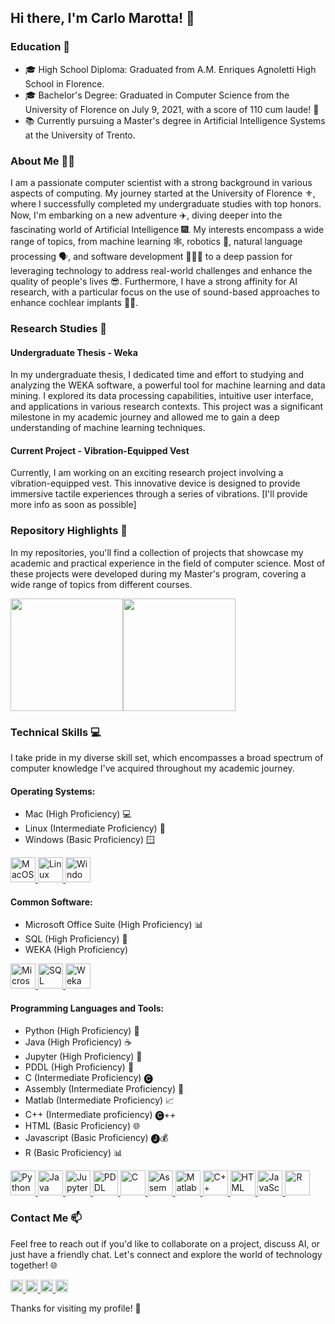 ## Hi there, I'm Carlo Marotta! 👋

### Education 📖

- 🎓 High School Diploma: Graduated from A.M. Enriques Agnoletti High School in Florence.
- 🎓 Bachelor's Degree: Graduated in Computer Science from the University of Florence on July 9, 2021, with a score of 110 cum laude! 🎉
- 📚 Currently pursuing a Master's degree in Artificial Intelligence Systems at the University of Trento.

### About Me 🙋‍♂️
I am a passionate computer scientist with a strong background in various aspects of computing. My journey started at the University of Florence ⚜️, where I successfully completed my undergraduate studies with top honors. Now, I'm embarking on a new adventure ✈️, diving deeper into the fascinating world of Artificial Intelligence 🎆. My interests encompass a wide range of topics, from machine learning 🕸️, robotics 🤖, natural language processing 🗣️, and software development 👨🏻‍💻 to a deep passion for leveraging technology to address real-world challenges and enhance the quality of people's lives 😎. Furthermore, I have a strong affinity for AI research, with a particular focus on the use of sound-based approaches to enhance cochlear implants 🦻🏼.

### Research Studies 🧠
#### Undergraduate Thesis - Weka
In my undergraduate thesis, I dedicated time and effort to studying and analyzing the WEKA software, a powerful tool for machine learning and data mining. I explored its data processing capabilities, intuitive user interface, and applications in various research contexts. This project was a significant milestone in my academic journey and allowed me to gain a deep understanding of machine learning techniques.

#### Current Project - Vibration-Equipped Vest
Currently, I am working on an exciting research project involving a vibration-equipped vest. This innovative device is designed to provide immersive tactile experiences through a series of vibrations. [I'll provide more info as soon as possible]

### Repository Highlights 🚀
In my repositories, you'll find a collection of projects that showcase my academic and practical experience in the field of computer science. Most of these projects were developed during my Master's program, covering a wide range of topics from different courses.

<div style="display: flex;">
  <img src="https://github-readme-stats.vercel.app/api?username=akaGallo&show_icons=true&theme=dark" height=180px>
  <img src="https://github-readme-stats.vercel.app/api/top-langs/?username=akaGallo&layout=compact&theme=dark" height=180px>
</div>

### Technical Skills 💻
I take pride in my diverse skill set, which encompasses a broad spectrum of computer knowledge I've acquired throughout my academic journey.

#### Operating Systems:
- Mac (High Proficiency) 💻
- Linux (Intermediate Proficiency) 🐧
- Windows (Basic Proficiency) 🪟
 
<p align="left">
  <a href="https://www.apple.com/macos/" target="_blank" rel="noreferrer"><img src="https://img.shields.io/badge/MacOS-000000?style=for-the-badge&logo=apple&logoColor=white" alt="MacOS" height="40px"/>
  </a>
  <a href="https://www.linux.org/" target="_blank" rel="noreferrer"><img src="https://img.shields.io/badge/Linux-FCC624?style=for-the-badge&logo=linux&logoColor=black" alt="Linux" height="40px"/>
  </a>
  <a href="https://www.microsoft.com/en-us/windows/" target="_blank" rel="noreferrer"><img src="https://img.shields.io/badge/Windows-0078D6?style=for-the-badge&logo=windows&logoColor=white" alt="Windows" height="40px"/>
  </a>
</p>

#### Common Software:
- Microsoft Office Suite (High Proficiency) 📊
- SQL (High Proficiency) 📝
- WEKA (High Proficiency)

<p align="left">
  <a href="https://www.microsoft.com/en-us/microsoft-365/get-started-with-office-2019" target="_blank" rel="noreferrer"><img src="https://img.shields.io/badge/Microsoft%20Office-D83B01?style=for-the-badge&logo=microsoft-office&logoColor=white" alt="Microsoft Office" height="40px"/>
  </a>
  <a href="https://www.microsoft.com/en-us/sql-server" target="_blank" rel="noreferrer"><img src="https://img.shields.io/badge/SQL%20Server-CC2927?style=for-the-badge&logo=microsoft-sql-server&logoColor=white" alt="SQL Server" height="40px"/>
  </a>
  <a href="https://www.cs.waikato.ac.nz/ml/weka/" target="_blank" rel="noreferrer"><img src="https://img.shields.io/badge/Weka-006400?style=for-the-badge&logo=weka&logoColor=white" alt="Weka" height="40px"/>
  </a>
</p>

#### Programming Languages and Tools:
- Python (High Proficiency) 🐍
- Java (High Proficiency) ☕
- Jupyter (High Proficiency) 📔
- PDDL (High Proficiency) 🤖
- C (Intermediate Proficiency) 🅒
- Assembly (Intermediate Proficiency) 💾
- Matlab (Intermediate Proficiency) 📈
- C++ (Intermediate proficiency) 🅒++
- HTML (Basic Proficiency) 🌐
- Javascript (Basic Proficiency) 🅙💰
- R (Basic Proficiency) 📊

<p align="left">
  <a href="https://www.python.org" target="_blank" rel="noreferrer">
    <img src="https://img.shields.io/badge/Python-3776AB?style=for-the-badge&logo=python&logoColor=white" alt="Python" height="40px"/>
  </a>
  <a href="https://www.java.com/it/" target="_blank" rel="noreferrer">
    <img src="https://img.shields.io/badge/Java-ED8B00?style=for-the-badge&logo=java&logoColor=white" alt="Java" height="40px"/>
  </a>
    <a href="https://jupyter.org" target="_blank" rel="noreferrer">
    <img src="https://img.shields.io/badge/Jupyter-FFA500?style=for-the-badge&logo=jupyter&logoColor=white" alt="Jupyter" height="40px"/>
  </a>
  <a href="https://planning.wiki/ref/pddl/domain" target="_blank" rel="noreferrer">
    <img src="https://img.shields.io/badge/PDDL-00008B?style=for-the-badge&logo=pddl&logoColor=white" alt="PDDL" height="40px"/>
  </a>
  <a href="https://en.cppreference.com/w/" target="_blank" rel="noreferrer">
    <img src="https://img.shields.io/badge/C%2B%2B-00599C?style=for-the-badge&logo=c%2B%2B&logoColor=white" alt="C" height="40px"/>
  </a>
<a href="https://www.tutorialspoint.com/assembly_programming/assembly_introduction.htm" target="_blank" rel="noreferrer">
    <img src="https://img.shields.io/badge/Assembly-FFFFFF?style=for-the-badge&logo=assembly&logoColor=black" alt="Assembly" height="40px"/>
  </a>
  <a href="https://www.mathworks.com/products/matlab.html" target="_blank" rel="noreferrer">
    <img src="https://img.shields.io/badge/Matlab-FF0000?style=for-the-badge&logo=matlab&logoColor=black" alt="Matlab" height="40px"/>
  </a>
  <a href="https://en.cppreference.com/w/" target="_blank" rel="noreferrer">
    <img src="https://img.shields.io/badge/C%2B%2B-00599C?style=for-the-badge&logo=c%2B%2B&logoColor=white" alt="C++" height="40px"/>
  </a>
  <a href="https://html.com" target="_blank" rel="noreferrer">
    <img src="https://img.shields.io/badge/HTML-239120?style=for-the-badge&logo=html5&logoColor=white" alt="HTML" height="40px"/>
  </a>
  <a href="https://www.javascript.com" target="_blank" rel="noreferrer">
    <img src="https://img.shields.io/badge/JavaScript-323330?style=for-the-badge&logo=javascript&logoColor=F7DF1E" alt="JavaScript" height="40px"/>
  </a>
  <a href="https://www.r-project.org" target="_blank" rel="noreferrer">
    <img src="https://img.shields.io/badge/R-276DC3?style=for-the-badge&logo=r&logoColor=white" alt="R" height="40px"/>
  </a>
</p>
      
### Contact Me 📫
Feel free to reach out if you'd like to collaborate on a project, discuss AI, or just have a friendly chat. Let's connect and explore the world of technology together! 🌐

<a href="https://github.com/akaGallo" target="_blank" rel="noreferrer">
  <img src="https://img.shields.io/badge/GitHub-181717?style=for-the-badge&logo=github&logoColor=white" alt="GitHub" height="20"/>
</a>

<a href="mailto:carlo.marotta10@icloud.com" target="_blank" rel="noreferrer">
  <img src="https://img.shields.io/badge/Email-D14836?style=for-the-badge&logo=gmail&logoColor=white" alt="Email" height="20"/>
</a>

<a href="https://www.instagram.com/maro.1998/" target="_blank" rel="noreferrer">
  <img src="https://img.shields.io/badge/Instagram-E4405F?style=for-the-badge&logo=instagram&logoColor=white" alt="Instagram" height="20"/>
</a>

<a href="https://m.facebook.com/profile.php/?id=100004185227231&name=xhp_nt__fb__action__open_user" target="_blank" rel="noreferrer">
  <img src="https://img.shields.io/badge/Facebook-1877F2?style=for-the-badge&logo=facebook&logoColor=white" alt="Facebook" height="20"/>
</a>


Thanks for visiting my profile! 👋
